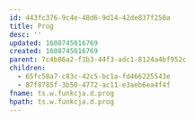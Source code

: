 ```yaml
---
id: 443fc376-9c4e-48d6-9d14-42de837f250a
title: Prog
desc: ''
updated: 1608745016769
created: 1608745016769
parent: 7c4b86a2-f3b3-44f3-adc1-8124a4bf952c
children:
  - 65fc58a7-c83c-42c5-bc1a-fd466225543e
  - 87f8785f-3b50-4772-ac11-e3aeb6ea4f4f
fname: ts.w.funkcja.d.prog
hpath: ts.w.funkcja.d.prog
---
```



